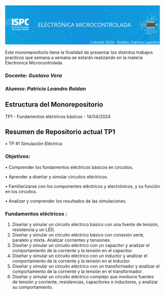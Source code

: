![banner](/.rsc/img/Logo.png)

Este monorepositorio tiene la finalidad de presentar los distintos trabajos practicos que semana a semana se estarán realizando en la materia Electronica Microcontrolada.


### Docente: *Gustavo Vera*
### Alumno: *Patricio Leandro Roldan* 

## Estructura del Monorepositorio  

TP1 - Fundamentos eléctricos básicos - 14/04/2024  

## Resumen de Repositorio actual TP1  
• TP #1 Simulación Eléctrica  


### Objetivos:
• Comprender los fundamentos eléctricos básicos en circuitos.

• Aprender a diseñar y simular circuitos eléctricos.

• Familiarizarse con los componentes eléctricos y electrónicos, y su función en
los circuitos.

• Analizar y comprender los resultados de las simulaciones.  

### Fundamentos eléctricos :

1. Diseñar y simular un circuito eléctrico básico con una fuente de tensión,
resistencia y un LED.
2. Diseñar y simular un circuito eléctrico básico con conexión serie, paralelo y
mixta. Analizar corrientes y tensiones.
3. Diseñar y simular un circuito eléctrico con un capacitor y analizar el
comportamiento de la corriente y la tensión en el capacitor.
4. Diseñar y simular un circuito eléctrico con un inductor y analizar el
comportamiento de la corriente y la tensión en el inductor.
5. Diseñar y simular un circuito eléctrico con un transformador y analizar el
comportamiento de la corriente y la tensión en el transformador.
6. Diseñar y simular un circuito eléctrico complejo que involucre fuentes de
tensión y corriente, resistencias, capacitores e inductores, y analizar su
comportamiento.

